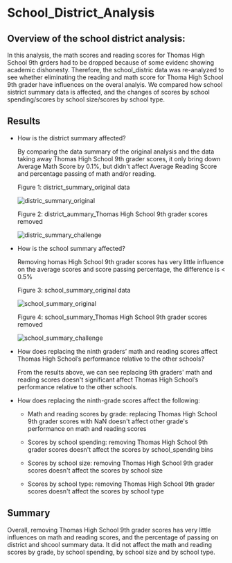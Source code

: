 # School_District_Analysis

## Overview of the school district analysis:
  In this analysis, the math scores and reading scores for Thomas High School 9th grders had to be dropped because of some evidenc showing academic dishonesty. Therefore, the school_distric data was re-analyzed to see whether eliminating the reading and math score for Thoma High School 9th grader have influences on the overal analyis. We compared how school sistrict summary data is affected, and the changes of scores by school spending/scores by school size/scores by school type.  

## Results
  - How is the district summary affected? 
    
    By comparing the data summary of the original analysis and the data taking away Thomas High School 9th grader scores, it only bring down Average Math Score by 0.1%, but didn't affect Average Reading Score and percentage passing of math and/or reading. 
    
    Figure 1: district_summary_original data
    
    ![distric_summary_original](https://user-images.githubusercontent.com/90361056/137825734-0c48417b-01a5-4a78-b845-047dde3796fd.PNG)

    Figure 2: district_aummary_Thomas High School 9th grader scores removed
    
    ![distric_summary_challenge](https://user-images.githubusercontent.com/90361056/137830333-124e910f-59cf-4d92-98ab-ddb6bbd12211.PNG)


- How is the school summary affected?
    
    Removing homas High School 9th grader scores has very little influence on the average scores and score passing percentage, the difference is < 0.5%
    
    Figure 3: school_summary_original data
    
    ![school_summary_original](https://user-images.githubusercontent.com/90361056/137825569-1d001468-bbb9-41f6-b149-f46eb58e18af.PNG)

    Figure 4: school_summary_Thomas High School 9th grader scores removed
    
    ![school_summary_challenge](https://user-images.githubusercontent.com/90361056/137826457-cd028820-be3d-40e5-a381-5e8e2ca7e3d8.PNG)

- How does replacing the ninth graders’ math and reading scores affect Thomas High School’s performance relative to the other schools?
    
    From the results above, we can see replacing 9th graders' math and reading scores doesn't significant affect Thomas High School’s performance relative to the other schools.
    
- How does replacing the ninth-grade scores affect the following:
  * Math and reading scores by grade: replacing Thomas High School 9th grader scores with NaN doesn't affect other grade's performance on math and reading scores
  
  * Scores by school spending: removing Thomas High School 9th grader scores doesn't affect the scores by school_spending  bins

  * Scores by school size: removing Thomas High School 9th grader scores doesn't affect the scores by school size

  * Scores by school type: removing Thomas High School 9th grader scores doesn't affect the scores by school type
    
## Summary

  Overall, removing Thomas High School 9th grader scores has very little influences on math and reading scores, and the percentage of passing on district and shcool summary data. It did not affect the math and reading scores by grade, by school spending, by school size and by school type. 
